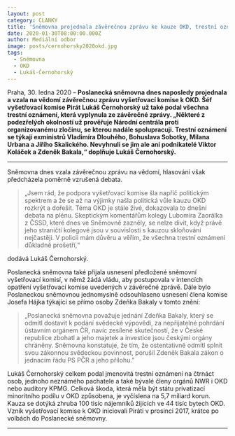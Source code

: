 ```yaml
---
layout: post
category: CLANKY
title: 'Sněmovna projednala závěrečnou zprávu ke kauze OKD, trestní oznámení už prošetřuje Národní centrála proti organizovanému zločinu'
date: 2020-01-30T08:00:00.000Z
author: Mediální odbor
image: posts/cernohorsky2020okd.jpg
tags:
  - Sněmovna
  - OKD
  - Lukáš-Černohorský
---
```


Praha, 30. ledna 2020 – **Poslanecká sněmovna dnes naposledy projednala a vzala na vědomí závěrečnou zprávu vyšetřovací komise k OKD. Šéf vyšetřovací komise Pirát Lukáš Černohorský už také podal všechna trestní oznámení, která vyplynula ze závěrečné zprávy. „Některé z podezřelých okolností už prověřuje Národní centrála proti organizovanému zločinu, se kterou nadále spolupracuji. Trestní oznámení se týkají exministrů Vladimíra Dlouhého, Bohuslava Sobotky, Milana Urbana a Jiřího Skalického. Nevyhnuli se jim ale ani podnikatelé Viktor Koláček a Zdeněk Bakala,“ doplňuje Lukáš Černohorský.**

<hr />

Sněmovna dnes vzala závěrečnou zprávu na vědomí, hlasování však předcházela poměrně vzrušená debata. 

> „Jsem rád, že podpora vyšetřovací komise šla napříč politickým spektrem a že se až na výjimky našla politická vůle kauzu OKD rozkrýt a dořešit. Téma OKD je stále živé, dokazovala to dnešní debata na plénu. Skeptickým komentářům kolegy Lubomíra Zaorálka z ČSSD, které dnes ve Sněmovně zazněly, se nelze divit, když právě jeho straničtí kolegové jsou v souvislosti s kauzou skloňováni nejčastěji. V policii mám důvěru a věřím, že všechna trestní oznámení důkladně prošetří,“

dodává Lukáš Černohorský.

Poslanecká sněmovna také přijala usnesení předložené sněmovní vyšetřovací komisí, v němž žádá vládu, aby postupovala v intencích opatření vyšetřovací komise uvedených v závěrečné zprávě. Dále bylo Poslaneckou sněmovnou jednomyslně odsouhlaseno usnesení člena komise Josefa Hájka týkající se přímo osoby Zdeňka Bakaly v tomto znění: 

> „Poslanecká sněmovna považuje jednání Zdeňka Bakaly, který se odmítl dostavit k podání svědecké výpovědi, za nepřijatelné pohrdání ústavním orgánem ČR, navíc zesílené skutečností, že v České republice zbohatl a jeho majetek a investice jsou českými orgány chráněny. Sněmovna konstatuje, že tím, že ostentativně odmítl splnit svou zákonnou svědeckou povinnost, porušil Zdeněk Bakala zákon o jednacím řádu PS PČR a jeho přílohu.”

Lukáš Černohorský celkem podal jmenovitá trestní oznámení na čtrnáct osob, jednoho neznámého pachatele a také bývalé členy orgánů NWR i OKD nebo auditory KPMG. Celková škoda, která měla být státu privatizací minoritního podílu v OKD způsobena, je vyčíslena na 5,7 miliard korun. Kauza se dotýká zhruba 100 tisíc nájemníků žijících ve 44 tisíc bytech OKD. Vznik vyšetřovací komise k OKD iniciovali Piráti v prosinci 2017, krátce po volbách do Poslanecké sněmovny.

- - -

